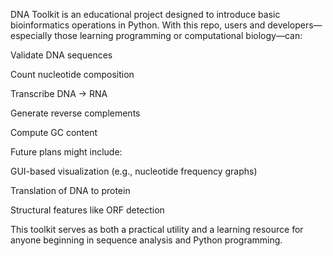 DNA Toolkit is an educational project designed to introduce basic bioinformatics operations in Python. With this repo, users and developers—especially those learning programming or computational biology—can:

Validate DNA sequences

Count nucleotide composition

Transcribe DNA → RNA

Generate reverse complements

Compute GC content

Future plans might include:

GUI-based visualization (e.g., nucleotide frequency graphs)

Translation of DNA to protein

Structural features like ORF detection

This toolkit serves as both a practical utility and a learning resource for anyone beginning in sequence analysis and Python programming.
